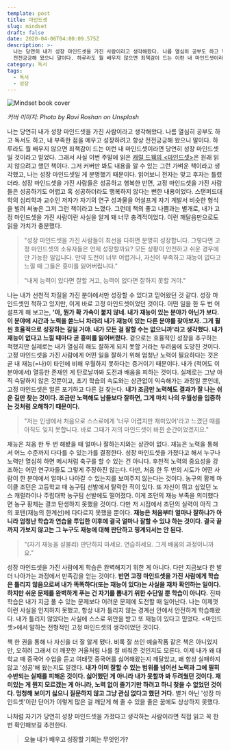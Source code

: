 ```yaml
---
template: post
title: 마인드셋
slug: mindset
draft: false
date: 2020-04-06T04:00:09.575Z
description: >-
  나는 당연히 내가 성장 마인드셋을 가진 사람이라고 생각해왔다. 나름 열심히 공부도 하고 독서도 하고, 내 부족한 점을 메우고 성장하려고 항상
  전전긍긍해 왔으니 말이다. 하루라도 뭘 배우지 않으면 죄책감이 드는 이런 내 마인드셋이라면 당연히 성장 마인드셋일 것이라고 믿었다.
category: 독서
tags:
  - 독서
  - 성장
---
```

![Mindset book cover](https://images.unsplash.com/photo-1505816014357-96b5ff457e9a?ixlib=rb-1.2.1&ixid=eyJhcHBfaWQiOjEyMDd9&auto=format&fit=crop&w=1491&q=80 "Mindset")

_커버 이미지: Photo by Ravi Roshan on Unsplash_

나는 당연히 내가 성장 마인드셋을 가진 사람이라고 생각해왔다. 나름 열심히 공부도 하고 독서도 하고, 내 부족한 점을 메우고 성장하려고 항상 전전긍긍해 왔으니 말이다. 하루라도 뭘 배우지 않으면 죄책감이 드는 이런 내 마인드셋이라면 당연히 성장 마인드셋일 것이라고 믿었다. 그래서 사실 이번 주말에 읽은 [캐럴 드웩의 <마인드셋>](http://www.yes24.com/Product/Goods/51135913?scode=032&OzSrank=1)은 원래 읽지 않으려고 했던 책이다. 그저 커버만 봐도 내용을 알 수 있는 그런 가벼운 책이라고 생각했고, 나는 성장 마인드셋일 게 분명했기 때문이다. 읽어보니 전자는 맞고 후자는 틀렸더라. 성장 마인드셋을 가진 사람들은 성공하고 행복한 반면, 고정 마인드셋을 가진 사람들은 성공하기도 어렵고 혹 성공하더라도 행복하지 않다는 뻔한 내용이었다. 스탠퍼드대학의 심리학과 교수인 저자가 자기의 연구 성과물을 어설프게 자기 계발서 비슷한 형식을 빌려 써놓은 그저 그런 책이라고 느꼈다. 그런데 책의 좋고 나쁨과는 별개로, 내가 고정 마인드셋을 가진 사람이란 사실을 알게 돼 너무 충격적이었다. 이런 깨달음만으로도 읽을 가치가 충분했다.

> "성장 마인드셋을 가진 사람들이 최선을 다하면 분명히 성장합니다. 그렇다면 고정 마인드셋의 소유자들은 언제 성장할까요? 모든 상황이 안전하고 쉬운 경우에만 가능한 일입니다. 만약 도전이 너무 어렵거나, 자신이 부족하고 재능이 없다고 느낄 때 그들은 흥미를 잃어버립니다."
>
> "내게 능력이 있다면 잘할 거고, 능력이 없다면 잘하지 못할 거야."

나는 내가 선천적 자질을 가진 분야에서만 성장할 수 있다고 믿어왔던 것 같다. 성장 마인드셋인 척하고 있지만, 이게 바로 고정 마인드셋이었던 것이다. 어떤 일을 한 두 번 어설프게 해 보고는, **'아, 뭔가 확 가속이 붙지 않네. 내가 재능이 있는 분야가 아닌가 보다. 이 분야에 시간과 노력을 쏟느니 차라리 내가 재능이 있는 다른 분야를 찾아보자. 그게 훨씬 효율적으로 성장하는 길일 거야. 내가 모든 걸 잘할 수는 없으니까'라고 생각했다. 내가 재능이 없다고 느낄 때마다 곧 흥미를 잃어버렸다.** 겉으로는 효율적인 성장을 추구하는 척했지만 실제로는 내가 열심히 해도 잘하게 되지 못할 거라는 두려움에 도망친 것이다. 고정 마인드셋을 가진 사람에게 어떤 일을 잘하기 위해 엄청난 노력이 필요하다는 것은 곧 내 재능(=나)이 타인에 비해 우월하지 못하다는 증거이기 때문이다. 내가 (적어도 이 분야에서) 열등한 존재인 게 탄로날까봐 도전과 배움을 피하는 것이다. 실제로는 그냥 아직 숙달하지 않은 것뿐이고, 초기 학습의 속도와는 상관없이 익숙해가는 과정일 뿐인데, 고정 마인드셋은 얼른 포기하고 다른 걸 찾는다. **내가 조금만 노력해도 결과가 잘 나는 쉬운 길만 찾는 것이다. 조금만 노력해도 남들보다 잘하면, 그게 마치 나의 우월성을 입증하는 것처럼 오해하기 때문이다.**

> "저는 인생에서 처음으로 스스로에게 '너무 어렵지만 재미있어'라고 느꼈던 때를 아직도 잊지 못합니다. 바로 그때가 저의 마인드셋이 바뀐 순간이었겠지요."

재능은 처음 한 두 번 해봤을 때 얼마나 잘하는지와는 상관이 없다. 재능은 노력을 통해서 어느 수준까지 다다를 수 있는가를 결정한다. 성장 마인드셋을 가졌다고 해서 누구나 노력만 열심히 하면 메시처럼 축구를 할 수 있는 건 아니다. 후천적 노력의 중요성을 강조하는 어떤 연구자들도 그렇게 주장하진 않는다. 다만, 처음 한 두 번의 시도가 어떤 사람이 한 분야에서 얼마나 나아갈 수 있는지를 보여주지 않는다는 것이다. 농구의 황제 마이클 조던은 고등학교 때 농구팀 선발에서 탈락한 적이 있다. 또 자신이 뛰고 싶었던 노스 캐럴라이나 주립대학 농구팀 선발에도 떨어졌다. 이게 조던의 재능 부족을 의미했다면 농구 황제는 결코 탄생하지 못했을 것이다. 다만 저 시점에서 조던의 실력이 아직 그의 포텐(재능의 한계선)에 다다르지 못했을 뿐이다. **재능은 처음부터 얼마나 잘하냐가 아니라 엄청난 학습과 연습을 투입한 이후에 결국 얼마나 잘할 수 있냐 하는 것이다. 결국 끝까지 가보지 않고는 그 누구도 재능에 대해 판단하고 핑계되서는 안 된다.**

> "(자기 재능을 섣불리) 판단하지 마세요. 연습하세요. 그게 배움의 과정이니까요."

성장 마인드셋을 가진 사람에게 학습은 완벽해지기 위한 게 아니다. 다만 지금보다 한 발 더 나아가는 과정에서 만족감을 얻는 것이다. **반면 고정 마인드셋을 가진 사람에게 학습은 틀리지 않음으로써 내가 똑똑하다(또는 재능이 있다)는 사실을 재차 확인하는 일이다. 하지만 쉬운 문제를 완벽하게 푸는 건 자기를 뽐내기 위한 수단일 뿐 학습이 아니다.** 진짜 학습은 내가 지금 풀 수 있는 문제보다 어려운 문제에 도전할 때 일어난다. 나는 이제껏 이런 사실을 인지하지 못했고, 항상 내가 틀리지 않는 경계선 안에서 안전하게 학습해왔다. 내가 틀리지 않았다는 사실에 스스로 위안을 받고 또 재능이 있다고 믿었다. <마인드셋>에서 말하는 전형적인 고정 마인드셋의 생각이었던 것이다.

책 한 권을 통해 나 자신을 더 잘 알게 됐다. 비록 잘 쓰인 예술작품 같은 책은 아니었지만, 오히려 그래서 더 깨끗한 거울처럼 나를 잘 비춰준 것인지도 모른다. 이제 내가 왜 대학교 때 중국어 수업을 듣고 여태껏 중국어를 싫어해왔는지 깨달았고, 왜 항상 실패하지 않고 '성공'해 왔는지도 알겠다. **내가 이미 잘할 수 있는 범위를 넘어선 노력과 그에 필히 수반되는 실패를 피해온 것이다. 싫어했던 게 아니라 내가 못할까 봐 두려웠던 것이다. 재미있는 게 뭔지 모르겠는 게 아니라, 노력 없이 즐기기만 하려고 하니 찾을 수 없었던 것이다. 멍청해 보이기 싫으니 질문하지 않고 그냥 관심 없다고 했던 거다.** 별거 아닌 '성장 마인드셋'이란 단어가 이렇게 많은 걸 깨닫게 해 줄 수 있을 줄은 꿈에도 상상하지 못했다.

나처럼 자기가 당연히 성장 마인드셋을 가졌다고 생각하는 사람이라면 직접 읽고 꼭 한번 확인해보길 추천한다.

> **오늘 내가 배우고 성장할 기회는 무엇인가?**
